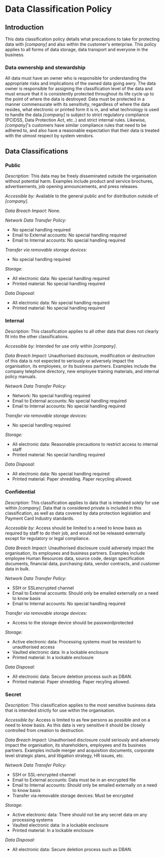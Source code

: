 # Data Classification Policy

## Introduction

This data classification policy details what precautions to take for protecting data with _[company]_ and also within the customer's enterprise. This policy applies to all forms of data storage, data transport and everyone in the business.

### Data ownership and stewardship

All data must have an owner who is responsible for understanding the appropriate risks and implications of the owned data going awry. The data owner is responsible for assigning the classification level of the data and must ensure that it is consistently protected throughout its life cycle up to the point of where the data is destroyed: Data must be protected in a manner commensurate with its sensitivity, regardless of where the data resides, what electronic or printed form it is in, and what technology is used to handle the data._[company]_ is subject to strict regulatory compliance (PCIDSS, Data Protection Act, etc..) and strict internal rules. Likewise, _[company]_'s customers have similar compliance rules that need to be adhered to, and also have a reasonable expectation that their data is treated with the utmost respect by system vendors.

## Data Classifications

### Public


*Description:* 
This data may be freely disseminated outside the organisation without potential harm. Examples include product and service brochures, advertisements, job opening announcements, and press releases.

*Accessible by:* 
Available to the general public and for distribution outside of _[company]_. 

*Data Breach Impact:* 
None.

*Network Data Transfer Policy:* 
+ No special handling required
+ Email to External accounts: No special handling required
+ Email to Internal accounts: No special handling required

*Transfer via removable storage devices:*
+ No special handling required

*Storage:*
+ All electronic data: No special handling required
+ Printed material: No special handling required

*Data Disposal:*
+ All electronic data: No special handling required
+ Printed material: No special handling required

### Internal

*Description:* This classification applies to all other data that does not clearly fit into the other classifications.

*Accessible by:* Intended for use only within _[company]_.

*Data Breach Impact:* Unauthorised disclosure, modification or destruction of this data is not expected to seriously or adversely impact the organisation, its employees, or its business partners. Examples include the company telephone directory, new employee training materials, and internal policy manuals.

*Network Data Transfer Policy:*
+ Network: No special handling required
+ Email to External accounts: No special handling required
+ Email to Internal accounts: No special handling required

*Transfer via removable storage devices:* 
+ No special handling required 

*Storage:*

+ All electronic data: Reasonable precautions to restrict access to internal staff
+ Printed material: No special handling required

*Data Disposal:*

+ All electronic data: No special handling required
+ Printed material: Paper shredding. Paper recycling allowed.


### Confidential

*Description:* This classification applies to data that is intended solely for use within _[company]_. Data that is considered private is included in this classification, as well as data covered by data protection legislation and Payment Card Industry standards.

*Accessible by:* Access should be limited to a need to know basis as required by staff to do their job, and would not be released externally except for regulatory or legal compliance.

*Data Breach Impact:* Unauthorised disclosure could adversely impact the organisation, its employees and business partners. Examples include employee Human Resources data, source code, design specification documents, financial data, purchasing data, vendor contracts, and customer data in bulk.

*Network Data Transfer Policy:*
+ SSH or SSL­encrypted channel
+ Email to External accounts: Should only be emailed externally on a need to know basis
+ Email to Internal accounts: No special handling required

*Transfer via removable storage devices:* 
+ Access to the storage device should be password­protected

*Storage:*
+ Active electronic data: Processing systems must be resistant to unauthorised access
+ Vaulted electronic data: In a lockable enclosure
+ Printed material: In a lockable enclosure

*Data Disposal:*
+ All electronic data: Secure deletion process such as DBAN.
+ Printed material: Paper shredding. Paper recyling allowed.

### Secret

*Description:* This classification applies to the most sensitive business data that is intended strictly for use within the organisation.

*Accessible by:* Access is limited to as few persons as possible and on a need to know basis. As this data is very sensitive it should be closely controlled from creation to destruction.

*Data Breach Impact:* Unauthorised disclosure could seriously and adversely impact the organisation, its shareholders, employees and its business partners. Examples include merger and acquisition documents, corporate level strategic plans, and litigation strategy, HR issues, etc.

*Network Data Transfer Policy:*
+ SSH or SSL-encrypted channel
+ Email to External accounts: Data must be in an encrypted file
+ Email to Internal accounts: Should only be emailed externally on a need to know basis
+ Transfer via removable storage devices: Must be encrypted

*Storage:*
+ Active electronic data: There should not be any secret data on any processing systems
+ Vaulted electronic data: In a lockable enclosure
+ Printed material: In a lockable enclosure

*Data Disposal:*
+ All electronic data: Secure deletion process such as DBAN.